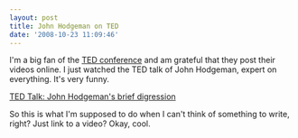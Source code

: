 ```yaml
---
layout: post
title: John Hodgeman on TED
date: '2008-10-23 11:09:46'
---
```



I'm a big fan of the [TED conference](http://www.ted.com) and am grateful that they post their videos online. I just watched the TED talk of John Hodgeman, expert on everything. It's very funny.

[TED Talk: John Hodgeman's brief digression](http://www.ted.com/index.php/talks/john_hodgman_s_brief_digression.html)

So this is what I'm supposed to do when I can't think of something to write, right? Just link to a video? Okay, cool.



